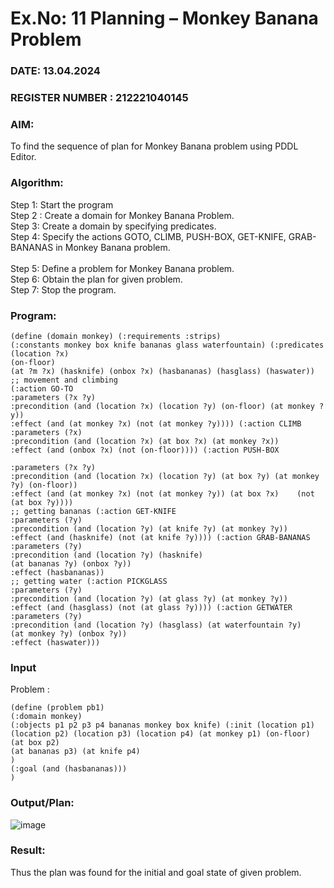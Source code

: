 # Ex.No: 11  Planning –  Monkey Banana Problem
### DATE: 13.04.2024                                                                           
### REGISTER NUMBER : 212221040145
### AIM: 
To find the sequence of plan for Monkey Banana problem using PDDL Editor.
###  Algorithm:
Step 1:  Start the program <br> 
Step 2 : Create a domain for Monkey Banana Problem. <br> 
Step 3:  Create a domain by specifying predicates. <br> 
Step 4: Specify the actions GOTO, CLIMB, PUSH-BOX, GET-KNIFE, GRAB-BANANAS in Monkey Banana problem.<br>  
Step 5:   Define a problem for Monkey Banana problem.<br> 
Step 6:  Obtain the plan for given problem.<br> 
Step 7: Stop the program.<br> 
### Program:
```
(define (domain monkey) (:requirements :strips)
(:constants monkey box knife bananas glass waterfountain) (:predicates (location ?x)
(on-floor)
(at ?m ?x) (hasknife) (onbox ?x) (hasbananas) (hasglass) (haswater))
;; movement and climbing
(:action GO-TO
:parameters (?x ?y)
:precondition (and (location ?x) (location ?y) (on-floor) (at monkey ?y))
:effect (and (at monkey ?x) (not (at monkey ?y)))) (:action CLIMB
:parameters (?x)
:precondition (and (location ?x) (at box ?x) (at monkey ?x))
:effect (and (onbox ?x) (not (on-floor)))) (:action PUSH-BOX
 
:parameters (?x ?y)
:precondition (and (location ?x) (location ?y) (at box ?y) (at monkey ?y) (on-floor))
:effect (and (at monkey ?x) (not (at monkey ?y)) (at box ?x)	(not (at box ?y))))
;; getting bananas (:action GET-KNIFE
:parameters (?y)
:precondition (and (location ?y) (at knife ?y) (at monkey ?y))
:effect (and (hasknife) (not (at knife ?y)))) (:action GRAB-BANANAS
:parameters (?y)
:precondition (and (location ?y) (hasknife)
(at bananas ?y) (onbox ?y))
:effect (hasbananas))
;; getting water (:action PICKGLASS
:parameters (?y)
:precondition (and (location ?y) (at glass ?y) (at monkey ?y))
:effect (and (hasglass) (not (at glass ?y)))) (:action GETWATER
:parameters (?y)
:precondition (and (location ?y) (hasglass) (at waterfountain ?y)
(at monkey ?y) (onbox ?y))
:effect (haswater)))

```








### Input 

Problem :
```
(define (problem pb1)
(:domain monkey)
(:objects p1 p2 p3 p4 bananas monkey box knife) (:init (location p1)
(location p2) (location p3) (location p4) (at monkey p1) (on-floor)
(at box p2)
(at bananas p3) (at knife p4)
)
(:goal (and (hasbananas)))
)

```
### Output/Plan:
![image](https://github.com/MilitantVlr/Ex-12_Monkeybanana/assets/121683193/30e99c58-ac4d-4639-8892-950ef9a518c5)



### Result:
Thus the plan was found for the initial and goal state of given problem.
